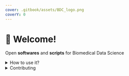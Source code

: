 ```yaml
---
cover: .gitbook/assets/BDC_logo.png
coverY: 0
---
```


# 👋 Welcome!

Open **softwares** and **scripts** for Biomedical Data Science

<details>

<summary>How to use it?</summary>

Follow the steps in [Access the Biomedical Data Center](broken-reference/).

</details>

<details>

<summary>Contributing</summary>

If you want to contribute changes, start a new change request and submit it for review.

</details>
